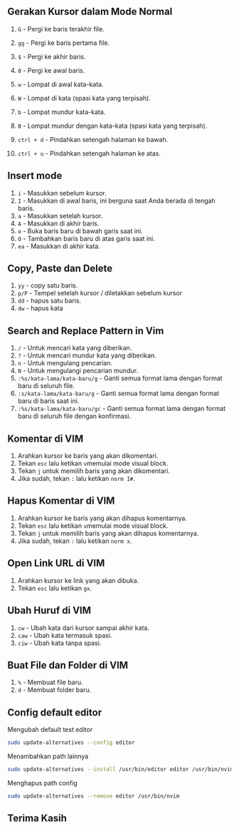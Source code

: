 ## Gerakan Kursor dalam Mode Normal
1. ```G```  - Pergi ke baris terakhir file.
2. ```gg``` - Pergi ke baris pertama file.
3. ```$``` - Pergi ke akhir baris.
4. ```0``` - Pergi ke awal baris.

5. ```w``` - Lompat di awal kata-kata.
6. ```W``` - Lompat di kata (spasi kata yang terpisah).
7. ```b``` - Lompat mundur kata-kata.
8. ```B``` - Lompat mundur dengan kata-kata (spasi kata yang terpisah).

9. ```ctrl + d``` - Pindahkan setengah halaman ke bawah.
10. ```ctrl + u``` - Pindahkan setengah halaman ke atas.


## Insert mode

1. ```i``` - Masukkan sebelum kursor.
2. ```I``` - Masukkan di awal baris, ini berguna saat Anda berada di tengah baris.
3. ```a``` - Masukkan setelah kursor.
4. ```A``` - Masukkan di akhir baris.
5. ```o``` - Buka baris baru di bawah garis saat ini.
6. ```O``` - Tambahkan baris baru di atas garis saat ini.
7. ```ea``` - Masukkan di akhir kata.
 

## Copy, Paste dan Delete

1. ```yy``` - copy satu baris.
2. ```p/P``` - Tempel setelah kursor / diletakkan sebelum kursor
3. ```dd``` - hapus satu baris.
4. ```dw``` - hapus kata


## Search and Replace Pattern in Vim

1. ```/``` - Untuk mencari kata yang diberikan.
2. ```?``` - Untuk mencari mundur kata yang diberikan.
3. ```n``` - Untuk mengulang pencarian.
4. ```N``` - Untuk mengulangi pencarian mundur.
5. ```:%s/kata-lama/kata-baru/g``` - Ganti semua format lama dengan format baru di seluruh file.
6. ```:s/kata-lama/kata-baru/g``` - Ganti semua format lama dengan format baru di baris saat ini.
7. ```:%s/kata-lama/kata-baru/gc``` - Ganti semua format lama dengan format baru di seluruh file dengan konfirmasi.

## Komentar di VIM

1. Arahkan kursor ke baris yang akan dikomentari.
2. Tekan ``esc`` lalu ketikan ``v``memulai mode visual block.
3. Tekan ``j`` untuk memilih baris yang akan dikomentari.
4. Jika sudah, tekan ```:``` lalu ketikan ``norm I#``.

## Hapus Komentar di VIM

1. Arahkan kursor ke baris yang akan dihapus komentarnya.
2. Tekan ``esc`` lalu ketikan ``v``memulai mode visual block.
3. Tekan ``j`` untuk memilih baris yang akan dihapus komentarnya.
4. Jika sudah, tekan ```:``` lalu ketikan ``norm x``.

## Open Link URL di VIM

1. Arahkan kursor ke link yang akan dibuka.
2. Tekan ``esc`` lalu ketikan ``gx``.

## Ubah Huruf di VIM

1. ``cw`` - Ubah kata dari kursor sampai akhir kata.
2. ``caw`` - Ubah kata termasuk spasi.
3. ``ciw`` - Ubah kata tanpa spasi.

## Buat File dan Folder di VIM
1. ``%`` - Membuat file baru.
2. ``d`` - Membuat folder baru.


## Config default editor

Mengubah default test editor


```sh
sudo update-alternatives --config editor
```

Menambahkan path lainnya
```sh
sudo update-alternatives --install /usr/bin/editor editor /usr/bin/nvim 100
```

Menghapus path config 
```sh
sudo update-alternatives --remove editor /usr/bin/nvim
```

## Terima Kasih

